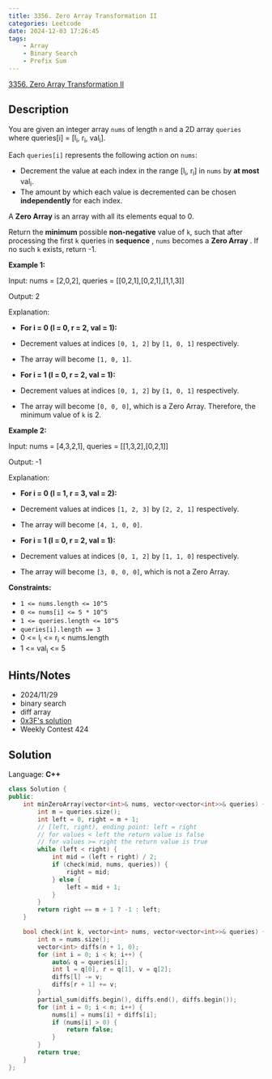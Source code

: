 ```yaml
---
title: 3356. Zero Array Transformation II
categories: Leetcode
date: 2024-12-03 17:26:45
tags:
    - Array
    - Binary Search
    - Prefix Sum
---
```


[3356. Zero Array Transformation II](https://leetcode.com/problems/zero-array-transformation-ii/description/)

## Description

You are given an integer array `nums` of length `n` and a 2D array `queries` where queries[i] = [l<sub>i</sub>, r<sub>i</sub>, val<sub>i</sub>].

Each `queries[i]` represents the following action on `nums`:

- Decrement the value at each index in the range [l<sub>i</sub>, r<sub>i</sub>] in `nums` by **at most** val<sub>i</sub>.
- The amount by which each value is decremented can be chosen **independently**  for each index.

A **Zero Array**  is an array with all its elements equal to 0.

Return the **minimum**  possible **non-negative**  value of `k`, such that after processing the first `k` queries in **sequence** , `nums` becomes a **Zero Array** . If no such `k` exists, return -1.

**Example 1:**

<div class="example-block">
Input: nums = [2,0,2], queries = [[0,2,1],[0,2,1],[1,1,3]]

Output: 2

Explanation:

- **For i = 0 (l = 0, r = 2, val = 1):**

- Decrement values at indices `[0, 1, 2]` by `[1, 0, 1]` respectively.
- The array will become `[1, 0, 1]`.

- **For i = 1 (l = 0, r = 2, val = 1):**

- Decrement values at indices `[0, 1, 2]` by `[1, 0, 1]` respectively.
- The array will become `[0, 0, 0]`, which is a Zero Array. Therefore, the minimum value of `k` is 2.

**Example 2:**

<div class="example-block">
Input: nums = [4,3,2,1], queries = [[1,3,2],[0,2,1]]

Output: -1

Explanation:

- **For i = 0 (l = 1, r = 3, val = 2):**

- Decrement values at indices `[1, 2, 3]` by `[2, 2, 1]` respectively.
- The array will become `[4, 1, 0, 0]`.

- **For i = 1 (l = 0, r = 2, val = 1):**

- Decrement values at indices `[0, 1, 2]` by `[1, 1, 0]` respectively.
- The array will become `[3, 0, 0, 0]`, which is not a Zero Array.

**Constraints:**

- `1 <= nums.length <= 10^5`
- `0 <= nums[i] <= 5 * 10^5`
- `1 <= queries.length <= 10^5`
- `queries[i].length == 3`
- 0 <= l<sub>i</sub> <= r<sub>i</sub> < nums.length
- 1 <= val<sub>i</sub> <= 5

## Hints/Notes

- 2024/11/29
- binary search
- diff array
- [0x3F's solution](https://leetcode.cn/problems/zero-array-transformation-ii/solutions/2991505/liang-chong-fang-fa-er-fen-da-an-chai-fe-rcvg/)
- Weekly Contest 424

## Solution

Language: **C++**

```C++
class Solution {
public:
    int minZeroArray(vector<int>& nums, vector<vector<int>>& queries) {
        int m = queries.size();
        int left = 0, right = m + 1;
        // [left, right), ending point: left = right
        // for values < left the return value is false
        // for values >= right the return value is true
        while (left < right) {
            int mid = (left + right) / 2;
            if (check(mid, nums, queries)) {
                right = mid;
            } else {
                left = mid + 1;
            }
        }
        return right == m + 1 ? -1 : left;
    }

    bool check(int k, vector<int> nums, vector<vector<int>>& queries) {
        int n = nums.size();
        vector<int> diffs(n + 1, 0);
        for (int i = 0; i < k; i++) {
            auto& q = queries[i];
            int l = q[0], r = q[1], v = q[2];
            diffs[l] -= v;
            diffs[r + 1] += v;
        }
        partial_sum(diffs.begin(), diffs.end(), diffs.begin());
        for (int i = 0; i < n; i++) {
            nums[i] = nums[i] + diffs[i];
            if (nums[i] > 0) {
                return false;
            }
        }
        return true;
    }
};
```
